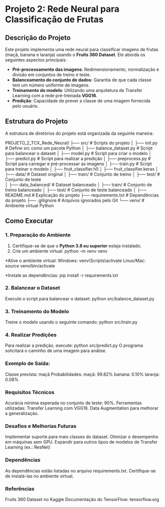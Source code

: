 # Projeto 2: Rede Neural para Classificação de Frutas

## Descrição do Projeto
Este projeto implementa uma rede neural para classificar imagens de frutas (maçã, banana e laranja) usando o **Fruits 360 Dataset**. Ele aborda os seguintes aspectos principais:
- **Pré-processamento das imagens**: Redimensionamento, normalização e divisão em conjuntos de treino e teste.
- **Balanceamento do conjunto de dados**: Garantia de que cada classe tem um número uniforme de imagens.
- **Treinamento do modelo**: Utilizando uma arquitetura de Transfer Learning com a rede pré-treinada **VGG16**.
- **Predição**: Capacidade de prever a classe de uma imagem fornecida pelo usuário.

## Estrutura do Projeto
A estrutura de diretórios do projeto está organizada da seguinte maneira:

PROJETO_2_TCX_Rede_Neural/ 
├── src/ # Scripts do projeto 
│ ├── init.py # Define src como um pacote Python 
│ ├── balance_dataset.py # Script para balancear o dataset 
│ ├── model.py # Script para criar o modelo 
│ ├── predict.py # Script para realizar a predição 
│ ├── preprocess.py # Script para carregar e pré-processar as imagens 
│ ├── train.py # Script para treinar o modelo 
│ ├── fruit_classifier.h5 
│ ├── fruit_classifier.keras 
│ 
├── data/ # Dataset original 
│ ├── train/ # Conjunto de treino 
│ ├── test/ # Conjunto de teste  
│ 
├── data_balanced/ # Dataset balanceado 
│ ├── train/ # Conjunto de treino balanceado 
│ ├── test/ # Conjunto de teste balanceado 
│ 
├── README.md # Explicação do projeto 
├── requirements.txt # Dependências do projeto 
├── .gitignore # Arquivos ignorados pelo Git 
└── venv/ # Ambiente virtual Python


## Como Executar

### 1. Preparação do Ambiente
1. Certifique-se de que o **Python 3.8 ou superior** esteja instalado.
2. Crie um ambiente virtual:
   python -m venv venv

*Ative o ambiente virtual:
Windows: venv\Scripts\activate
Linux/Mac: source venv/bin/activate

*Instale as dependências:
pip install -r requirements.txt


### 2. Balancear o Dataset
Execute o script para balancear o dataset:
python src/balance_dataset.py

### 3. Treinamento do Modelo
Treine o modelo usando o seguinte comando:
python src/train.py

### 4. Realizar Predições
Para realizar a predição, execute:
python src/predict.py
O programa solicitará o caminho de uma imagem para análise.

### Exemplo de Saída:
Classe prevista: maçã
Probabilidades:
  maçã: 99.82%
  banana: 0.10%
  laranja: 0.08%

### Requisitos Técnicos
Acurácia mínima esperada no conjunto de teste: 90%.
Ferramentas utilizadas:
Transfer Learning com VGG16.
Data Augmentation para melhorar a generalização.

### Desafios e Melhorias Futuras
Implementar suporte para mais classes do dataset.
Otimizar o desempenho em máquinas sem GPU.
Expandir para outros tipos de modelos de Transfer Learning (ex.: ResNet)

### Dependências
As dependências estão listadas no arquivo requirements.txt. Certifique-se de instalá-las no ambiente virtual.

### Referências
Fruits 360 Dataset no Kaggle
Documentação do TensorFlow: tensorflow.org